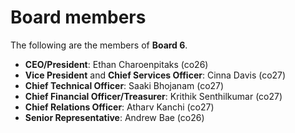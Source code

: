 # Board members

The following are the members of **Board 6**.

* **CEO/President**: Ethan Charoenpitaks (co26)
* **Vice President** and **Chief Services Officer**: Cinna Davis (co27)
* **Chief Technical Officer**: Saaki Bhojanam (co27)
* **Chief Financial Officer/Treasurer**: Krithik Senthilkumar (co27)
* **Chief Relations Officer**: Atharv Kanchi (co27)
* **Senior Representative**: Andrew Bae (co26)
